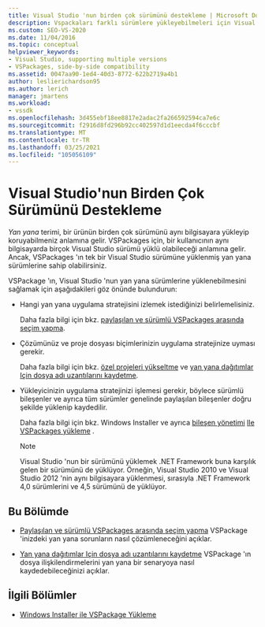 ```yaml
---
title: Visual Studio 'nun birden çok sürümünü destekleme | Microsoft Docs
description: Vspackaları farklı sürümlere yükleyebilmeleri için Visual Studio 'nun çeşitli sürümlerini nasıl destekleyebileceğinizi öğrenin.
ms.custom: SEO-VS-2020
ms.date: 11/04/2016
ms.topic: conceptual
helpviewer_keywords:
- Visual Studio, supporting multiple versions
- VSPackages, side-by-side compatibility
ms.assetid: 0047aa90-1ed4-40d3-8772-622b2719a4b1
author: leslierichardson95
ms.author: lerich
manager: jmartens
ms.workload:
- vssdk
ms.openlocfilehash: 3d455ebf18ee8817e2adac2fa266592594ca7e6c
ms.sourcegitcommit: f2916d8fd296b92cc402597d1d1eecda4f6cccbf
ms.translationtype: MT
ms.contentlocale: tr-TR
ms.lasthandoff: 03/25/2021
ms.locfileid: "105056109"
---
```

# <a name="supporting-multiple-versions-of-visual-studio"></a>Visual Studio'nun Birden Çok Sürümünü Destekleme
*Yan yana* terimi, bir ürünün birden çok sürümünü aynı bilgisayara yükleyip koruyabilmeniz anlamına gelir. VSPackages için, bir kullanıcının aynı bilgisayarda birçok Visual Studio sürümü yüklü olabileceği anlamına gelir. Ancak, VSPackages 'ın tek bir Visual Studio sürümüne yüklenmiş yan yana sürümlerine sahip olabilirsiniz.

 VSPackage 'ın, Visual Studio 'nun yan yana sürümlerine yüklenebilmesini sağlamak için aşağıdakileri göz önünde bulundurun:

- Hangi yan yana uygulama stratejisini izlemek istediğinizi belirlemelisiniz.

   Daha fazla bilgi için bkz. [paylaşılan ve sürümlü VSPackages arasında seçim yapma](../extensibility/choosing-between-shared-and-versioned-vspackages.md).

- Çözümünüz ve proje dosyası biçimlerinizin uygulama stratejinize uyması gerekir.

   Daha fazla bilgi için bkz. [özel projeleri yükseltme](../extensibility/internals/upgrading-projects.md#upgrading-custom-projects) ve [yan yana dağıtımlar Için dosya adı uzantılarını kaydetme](../extensibility/registering-file-name-extensions-for-side-by-side-deployments.md).

- Yükleyicinizin uygulama stratejinizi işlemesi gerekir, böylece sürümlü bileşenler ve ayrıca tüm sürümler genelinde paylaşılan bileşenler doğru şekilde yüklenip kaydedilir.

   Daha fazla bilgi için bkz. Windows Installer ve ayrıca [bileşen yönetimi](../extensibility/internals/component-management.md) [Ile VSPackages yükleme](../extensibility/internals/installing-vspackages-with-windows-installer.md) .

  > [!NOTE]
  > Visual Studio 'nun bir sürümünü yüklemek .NET Framework buna karşılık gelen bir sürümünü de yüklüyor. Örneğin, Visual Studio 2010 ve Visual Studio 2012 'nin aynı bilgisayara yüklenmesi, sırasıyla .NET Framework 4,0 sürümlerini ve 4,5 sürümünü de yüklüyor.

## <a name="in-this-section"></a>Bu Bölümde
- [Paylaşılan ve sürümlü VSPackages arasında seçim yapma](../extensibility/choosing-between-shared-and-versioned-vspackages.md) VSPackage 'inizdeki yan yana sorunların nasıl çözümleneceğini açıklar.

- [Yan yana dağıtımlar Için dosya adı uzantılarını kaydetme](../extensibility/registering-file-name-extensions-for-side-by-side-deployments.md) VSPackage 'ın dosya ilişkilendirmelerini yan yana bir senaryoya nasıl kaydedebileceğinizi açıklar.

## <a name="related-sections"></a>İlgili Bölümler
- [Windows Installer ile VSPackage Yükleme](../extensibility/internals/installing-vspackages-with-windows-installer.md)
